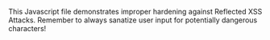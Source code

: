 This Javascript file demonstrates improper hardening against Reflected XSS Attacks. Remember to always sanatize user input for potentially dangerous characters!
